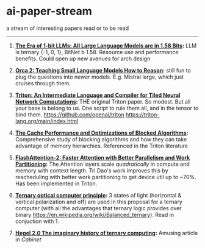 # ai-paper-stream
a stream of interesting papers read or to be read

---
1. **[The Era of 1-bit LLMs: All Large Language Models are in 1.58 Bits](https://arxiv.org/abs/2402.17764):** LLM is ternary {-1, 0, 1}, BitNet b 1.58. Resource use and performance benefits. Could open up new avenues for arch design
   
2. **[Orca 2: Teaching Small Language Models How to Reason](https://arxiv.org/pdf/2311.11045.pdf):** still fun to plug the questions into newer models. E.g. Mistral large, which just cruises through them.

3. **[Triton: An Intermediate Language and Compiler for Tiled Neural Network Computations](http://www.eecs.harvard.edu/~htk/publication/2019-mapl-tillet-kung-cox.pdf):** THE original Triton paper. So modest. But all your base is belong to us. One script to rule them all, and in the tensor to bind them. https://github.com/openai/triton https://triton-lang.org/main/index.html

4. **[The Cache Performance and Optimizations of Blocked Algorithms](https://suif.stanford.edu/papers/lam-asplos91.pdf):** Comprehensive study of blocking algorithms and how they can take advantage of memory hierarchies. Referenced in the Triton literature

5. **[FlashAttention-2: Faster Attention with Better Parallelism and Work Partitioning](https://tridao.me/publications/flash2/flash2.pdf):** The Attention layers scale *quadratically* in compute and memory with context length. Tri Dao's work improves this by rescheduling with better work partitioning to get device util up to ~70%. Has been implemented in Triton.

6. **[Ternary optical computer principle](https://www.researchgate.net/publication/220362922_Ternary_optical_computer_principle):** 3 states of light (horizontal & vertical polarization and off) are used in this proposal for a ternary computer (with all the advantages that ternary logic provides over binary https://en.wikipedia.org/wiki/Balanced_ternary). Read in conjuction with 1.

7. **[Hegel 2.0 The imaginary history of ternary computing](https://www.cabinetmagazine.org/issues/65/weatherby.php):** Amusing article in *Cabinet*
